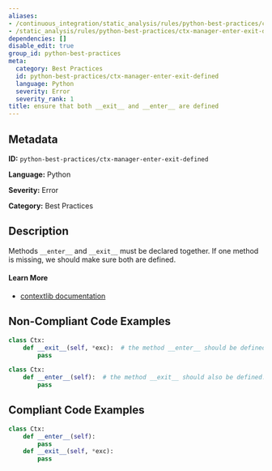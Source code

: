 ```yaml
---
aliases:
- /continuous_integration/static_analysis/rules/python-best-practices/ctx-manager-enter-exit-defined
- /static_analysis/rules/python-best-practices/ctx-manager-enter-exit-defined
dependencies: []
disable_edit: true
group_id: python-best-practices
meta:
  category: Best Practices
  id: python-best-practices/ctx-manager-enter-exit-defined
  language: Python
  severity: Error
  severity_rank: 1
title: ensure that both __exit__ and __enter__ are defined
---
```

<!--  SOURCED FROM https://github.com/DataDog/datadog-static-analyzer-rule-docs -->


## Metadata
**ID:** `python-best-practices/ctx-manager-enter-exit-defined`

**Language:** Python

**Severity:** Error

**Category:** Best Practices

## Description
Methods `__enter__` and `__exit__` must be declared together. If one method is missing, we should make sure both are defined.

#### Learn More

 - [contextlib documentation](https://docs.python.org/3/library/contextlib.html)

## Non-Compliant Code Examples
```python
class Ctx:
    def __exit__(self, *exc):  # the method __enter__ should be defined.
        pass
```

```python
class Ctx:
    def __enter__(self):  # the method __exit__ should also be defined.
        pass
```

## Compliant Code Examples
```python
class Ctx:
    def __enter__(self):
        pass
    def __exit__(self, *exc):
        pass
```
